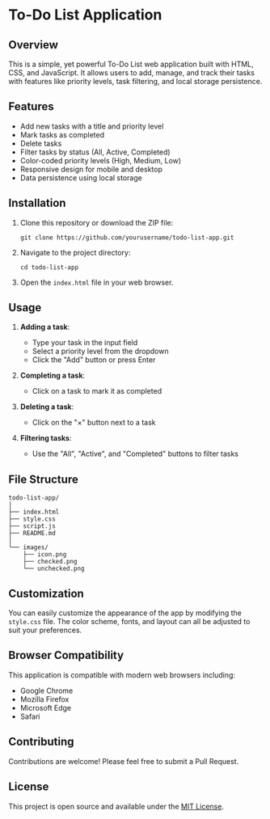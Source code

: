 # To-Do List Application

## Overview

This is a simple, yet powerful To-Do List web application built with HTML, CSS, and JavaScript. It allows users to add, manage, and track their tasks with features like priority levels, task filtering, and local storage persistence.

## Features

- Add new tasks with a title and priority level
- Mark tasks as completed
- Delete tasks
- Filter tasks by status (All, Active, Completed)
- Color-coded priority levels (High, Medium, Low)
- Responsive design for mobile and desktop
- Data persistence using local storage

## Installation

1. Clone this repository or download the ZIP file:
   ```
   git clone https://github.com/yourusername/todo-list-app.git
   ```

2. Navigate to the project directory:
   ```
   cd todo-list-app
   ```

3. Open the `index.html` file in your web browser.

## Usage

1. **Adding a task**: 
   - Type your task in the input field
   - Select a priority level from the dropdown
   - Click the "Add" button or press Enter

2. **Completing a task**: 
   - Click on a task to mark it as completed

3. **Deleting a task**: 
   - Click on the "×" button next to a task

4. **Filtering tasks**:
   - Use the "All", "Active", and "Completed" buttons to filter tasks

## File Structure

```
todo-list-app/
│
├── index.html
├── style.css
├── script.js
├── README.md
│
└── images/
    ├── icon.png
    ├── checked.png
    └── unchecked.png
```

## Customization

You can easily customize the appearance of the app by modifying the `style.css` file. The color scheme, fonts, and layout can all be adjusted to suit your preferences.

## Browser Compatibility

This application is compatible with modern web browsers including:
- Google Chrome
- Mozilla Firefox
- Microsoft Edge
- Safari

## Contributing

Contributions are welcome! Please feel free to submit a Pull Request.

## License

This project is open source and available under the [MIT License](LICENSE).
